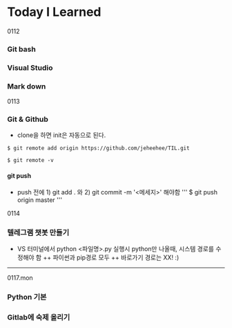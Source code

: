 # Today I Learned

0112
### Git bash
### Visual Studio
### Mark down

0113
### Git & Github
+ clone을 하면 init은 자동으로 된다. 

```
$ git remote add origin https://github.com/jeheehee/TIL.git

$ git remote -v
```

#### git push
+ push 전에 1) git add . 와 2) git commit -m '<메세지>' 해야함
'''
$ git push origin master
'''

0114
### 텔레그램 챗봇 만들기
+ VS 터미널에서 python <파일명>.py 실행시 python만 나올때, 시스템 경로를 수정해야 함
++ 파이썬과 pip경로 모두
++ 바로가기 경로는 XX! :)

--------
0117.mon
### Python 기본
### Gitlab에 숙제 올리기